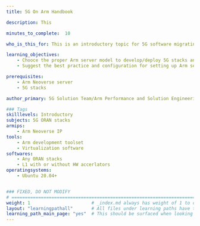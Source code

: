 ```yaml
---
title: 5G On Arm Handbook

description: This

minutes_to_complete:  10

who_is_this_for: This is an introductory topic for 5G software migrating to Arm.

learning_objectives: 
    - Chooce the proper Arm server model to develop/deploy 5G stacks and 5GCN server
    - Suggest the best practice and configuration for setting up Arm servers for 5G stacks

prerequisites:
    - Arm Neoverse server 
    - 5G stacks

author_primary: 5G Solution Team/Arm Performance and Solution Engineering Team

### Tags
skilllevels: Introductory
subjects: 5G ORAN stacks
armips:
    - Arm Neoverse IP
tools:
    - Arm development toolset
    - Virtualization software
softwares:
    - Any ORAN stacks
    - L1 with or without HW accerlators
operatingsystems:
    - Ubuntu 20.04+


### FIXED, DO NOT MODIFY
# ================================================================================
weight: 1                       # _index.md always has weight of 1 to order correctly
layout: "learningpathall"       # All files under learning paths have this same wrapper
learning_path_main_page: "yes"  # This should be surfaced when looking for related content. Only set for _index.md of learning path content.
---
```

